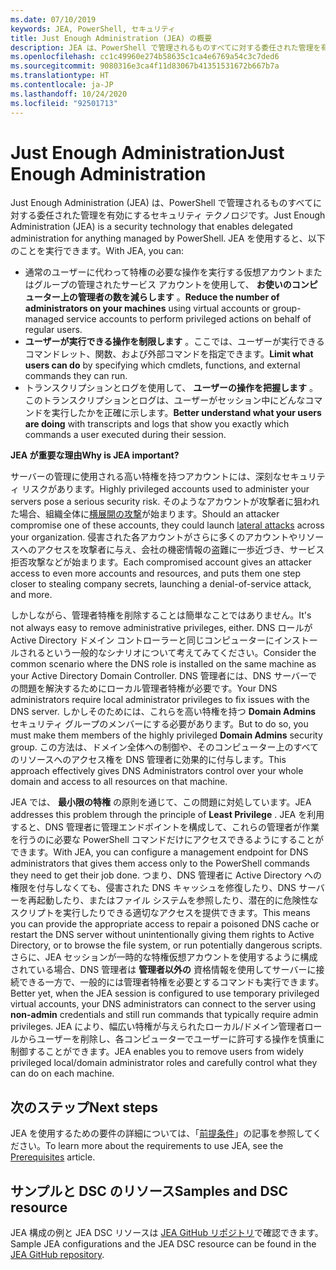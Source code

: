 ```yaml
---
ms.date: 07/10/2019
keywords: JEA, PowerShell, セキュリティ
title: Just Enough Administration (JEA) の概要
description: JEA は、PowerShell で管理されるものすべてに対する委任された管理を有効にするセキュリティ テクノロジです。
ms.openlocfilehash: cc1c49960e274b58635c1ca4e6769a54c3c7ded6
ms.sourcegitcommit: 9080316e3ca4f11d83067b41351531672b667b7a
ms.translationtype: HT
ms.contentlocale: ja-JP
ms.lasthandoff: 10/24/2020
ms.locfileid: "92501713"
---
```

# <a name="just-enough-administration"></a><span data-ttu-id="f2365-104">Just Enough Administration</span><span class="sxs-lookup"><span data-stu-id="f2365-104">Just Enough Administration</span></span>

<span data-ttu-id="f2365-105">Just Enough Administration (JEA) は、PowerShell で管理されるものすべてに対する委任された管理を有効にするセキュリティ テクノロジです。</span><span class="sxs-lookup"><span data-stu-id="f2365-105">Just Enough Administration (JEA) is a security technology that enables delegated administration for anything managed by PowerShell.</span></span> <span data-ttu-id="f2365-106">JEA を使用すると、以下のことを実行できます。</span><span class="sxs-lookup"><span data-stu-id="f2365-106">With JEA, you can:</span></span>

- <span data-ttu-id="f2365-107">通常のユーザーに代わって特権の必要な操作を実行する仮想アカウントまたはグループの管理されたサービス アカウントを使用して、 **お使いのコンピューター上の管理者の数を減らします** 。</span><span class="sxs-lookup"><span data-stu-id="f2365-107">**Reduce the number of administrators on your machines** using virtual accounts or group-managed service accounts to perform privileged actions on behalf of regular users.</span></span>
- <span data-ttu-id="f2365-108">**ユーザーが実行できる操作を制限します** 。ここでは、ユーザーが実行できるコマンドレット、関数、および外部コマンドを指定できます。</span><span class="sxs-lookup"><span data-stu-id="f2365-108">**Limit what users can do** by specifying which cmdlets, functions, and external commands they can run.</span></span>
- <span data-ttu-id="f2365-109">トランスクリプションとログを使用して、 **ユーザーの操作を把握します** 。このトランスクリプションとログは、ユーザーがセッション中にどんなコマンドを実行したかを正確に示します。</span><span class="sxs-lookup"><span data-stu-id="f2365-109">**Better understand what your users are doing** with transcripts and logs that show you exactly which commands a user executed during their session.</span></span>

<span data-ttu-id="f2365-110">**JEA が重要な理由**</span><span class="sxs-lookup"><span data-stu-id="f2365-110">**Why is JEA important?**</span></span>

<span data-ttu-id="f2365-111">サーバーの管理に使用される高い特権を持つアカウントには、深刻なセキュリティ リスクがあります。</span><span class="sxs-lookup"><span data-stu-id="f2365-111">Highly privileged accounts used to administer your servers pose a serious security risk.</span></span> <span data-ttu-id="f2365-112">そのようなアカウントが攻撃者に狙われた場合、組織全体に[横展開の攻撃](https://aka.ms/pth)が始まります。</span><span class="sxs-lookup"><span data-stu-id="f2365-112">Should an attacker compromise one of these accounts, they could launch [lateral attacks](https://aka.ms/pth) across your organization.</span></span> <span data-ttu-id="f2365-113">侵害された各アカウントがさらに多くのアカウントやリソースへのアクセスを攻撃者に与え、会社の機密情報の盗難に一歩近づき、サービス拒否攻撃などが始まります。</span><span class="sxs-lookup"><span data-stu-id="f2365-113">Each compromised account gives an attacker access to even more accounts and resources, and puts them one step closer to stealing company secrets, launching a denial-of-service attack, and more.</span></span>

<span data-ttu-id="f2365-114">しかしながら、管理者特権を削除することは簡単なことではありません。</span><span class="sxs-lookup"><span data-stu-id="f2365-114">It's not always easy to remove administrative privileges, either.</span></span> <span data-ttu-id="f2365-115">DNS ロールが Active Directory ドメイン コントローラーと同じコンピューターにインストールされるという一般的なシナリオについて考えてみてください。</span><span class="sxs-lookup"><span data-stu-id="f2365-115">Consider the common scenario where the DNS role is installed on the same machine as your Active Directory Domain Controller.</span></span> <span data-ttu-id="f2365-116">DNS 管理者には、DNS サーバーでの問題を解決するためにローカル管理者特権が必要です。</span><span class="sxs-lookup"><span data-stu-id="f2365-116">Your DNS administrators require local administrator privileges to fix issues with the DNS server.</span></span> <span data-ttu-id="f2365-117">しかしそのためには、これらを高い特権を持つ **Domain Admins** セキュリティ グループのメンバーにする必要があります。</span><span class="sxs-lookup"><span data-stu-id="f2365-117">But to do so, you must make them members of the highly privileged **Domain Admins** security group.</span></span> <span data-ttu-id="f2365-118">この方法は、ドメイン全体への制御や、そのコンピューター上のすべてのリソースへのアクセス権を DNS 管理者に効果的に付与します。</span><span class="sxs-lookup"><span data-stu-id="f2365-118">This approach effectively gives DNS Administrators control over your whole domain and access to all resources on that machine.</span></span>

<span data-ttu-id="f2365-119">JEA では、 **最小限の特権** の原則を通じて、この問題に対処しています。</span><span class="sxs-lookup"><span data-stu-id="f2365-119">JEA addresses this problem through the principle of **Least Privilege** .</span></span> <span data-ttu-id="f2365-120">JEA を利用すると、DNS 管理者に管理エンドポイントを構成して、これらの管理者が作業を行うのに必要な PowerShell コマンドだけにアクセスできるようにすることができます。</span><span class="sxs-lookup"><span data-stu-id="f2365-120">With JEA, you can configure a management endpoint for DNS administrators that gives them access only to the PowerShell commands they need to get their job done.</span></span> <span data-ttu-id="f2365-121">つまり、DNS 管理者に Active Directory への権限を付与しなくても、侵害された DNS キャッシュを修復したり、DNS サーバーを再起動したり、またはファイル システムを参照したり、潜在的に危険性なスクリプトを実行したりできる適切なアクセスを提供できます。</span><span class="sxs-lookup"><span data-stu-id="f2365-121">This means you can provide the appropriate access to repair a poisoned DNS cache or restart the DNS server without unintentionally giving them rights to Active Directory, or to browse the file system, or run potentially dangerous scripts.</span></span> <span data-ttu-id="f2365-122">さらに、JEA セッションが一時的な特権仮想アカウントを使用するように構成されている場合、DNS 管理者は **管理者以外の** 資格情報を使用してサーバーに接続できる一方で、一般的には管理者特権を必要とするコマンドも実行できます。</span><span class="sxs-lookup"><span data-stu-id="f2365-122">Better yet, when the JEA session is configured to use temporary privileged virtual accounts, your DNS administrators can connect to the server using **non-admin** credentials and still run commands that typically require admin privileges.</span></span> <span data-ttu-id="f2365-123">JEA により、幅広い特権が与えられたローカル/ドメイン管理者ロールからユーザーを削除し、各コンピューターでユーザーに許可する操作を慎重に制御することができます。</span><span class="sxs-lookup"><span data-stu-id="f2365-123">JEA enables you to remove users from widely privileged local/domain administrator roles and carefully control what they can do on each machine.</span></span>

## <a name="next-steps"></a><span data-ttu-id="f2365-124">次のステップ</span><span class="sxs-lookup"><span data-stu-id="f2365-124">Next steps</span></span>

<span data-ttu-id="f2365-125">JEA を使用するための要件の詳細については、「[前提条件](prerequisites.md)」の記事を参照してください。</span><span class="sxs-lookup"><span data-stu-id="f2365-125">To learn more about the requirements to use JEA, see the [Prerequisites](prerequisites.md) article.</span></span>

## <a name="samples-and-dsc-resource"></a><span data-ttu-id="f2365-126">サンプルと DSC のリソース</span><span class="sxs-lookup"><span data-stu-id="f2365-126">Samples and DSC resource</span></span>

<span data-ttu-id="f2365-127">JEA 構成の例と JEA DSC リソースは [JEA GitHub リポジトリ](https://github.com/PowerShell/JEA)で確認できます。</span><span class="sxs-lookup"><span data-stu-id="f2365-127">Sample JEA configurations and the JEA DSC resource can be found in the [JEA GitHub repository](https://github.com/PowerShell/JEA).</span></span>
